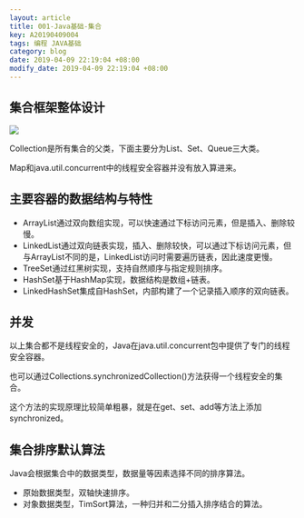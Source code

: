 ```yaml
---
layout: article
title: 001-Java基础-集合
key: A20190409004
tags: 编程 JAVA基础
category: blog
date: 2019-04-09 22:19:04 +08:00
modify_date: 2019-04-09 22:19:04 +08:00
---
```


## 集合框架整体设计

![](https://wangtao-1256981172.cos.ap-guangzhou.myqcloud.com/15514430979919/WechatIMG337.jpeg)

Collection是所有集合的父类，下面主要分为List、Set、Queue三大类。

Map和java.util.concurrent中的线程安全容器并没有放入算进来。

<!--more-->

## 主要容器的数据结构与特性

* ArrayList通过双向数组实现，可以快速通过下标访问元素，但是插入、删除较慢。
* LinkedList通过双向链表实现，插入、删除较快，可以通过下标访问元素，但与ArrayList不同的是，LinkedList访问时需要遍历链表，因此速度更慢。
* TreeSet通过红黑树实现，支持自然顺序与指定规则排序。
* HashSet基于HashMap实现，数据结构是数组+链表。
* LinkedHashSet集成自HashSet，内部构建了一个记录插入顺序的双向链表。

## 并发

以上集合都不是线程安全的，Java在java.util.concurrent包中提供了专门的线程安全容器。

也可以通过Collections.synchronizedCollection()方法获得一个线程安全的集合。

这个方法的实现原理比较简单粗暴，就是在get、set、add等方法上添加synchronized。

## 集合排序默认算法

Java会根据集合中的数据类型，数据量等因素选择不同的排序算法。

* 原始数据类型，双轴快速排序。
* 对象数据类型，TimSort算法，一种归并和二分插入排序结合的算法。

